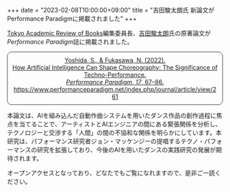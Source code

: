 +++
date = "2023-02-08T10:00:00+09:00"
title = "吉田駿太朗氏 新論文がPerformance Paradigmに掲載されました"
+++

[Tokyo Academic Review of Books](https://tarb.yamanami.tokyo/)編集委員長、[吉田駿太朗](https://researchmap.jp/shuntaroyoshida)氏の原著論文が*Performance Paradigm*誌に掲載されました。

<div style="padding: 10px; margin-bottom: 10px; border: 1px solid #333333; border-radius: 10px; text-align: center;">
<a href="https://www.performanceparadigm.net/index.php/journal/article/view/261">
Yoshida, S., &amp; Fukasawa, N. (2022).<br/> How Artificial Intelligence Can Shape Choreography: The Significance of Techno-Performance. <br/><i>Performance Paradigm</i>, <i>17</i>, 67–86. <br/>https://www.performanceparadigm.net/index.php/journal/article/view/261</a>
</div>

本論文は、AIを組み込んだ自動作曲システムを用いたダンス作品の創作過程に焦点を当てることで、アーティストとAIエンジニアの間にある緊張関係を分析し、テクノロジーと交渉する「人間」の間の不協和な関係を明らかにしています。本研究は、パフォーマンス研究者ジョン・マッケンジーの提唱するテクノ・パフォーマンスの研究を拡張しており、今後のAIを用いたダンスの実践研究の発展が期待されます。

オープンアクセスとなっており、どなたでもご覧になれますので、是非ご一読ください。
